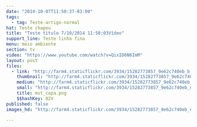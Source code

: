 ```yaml
---
date: "2014-10-07T11:50:37-03:00"
tags:
  - tag: Teste-artigo-normal
hat: Teste chapeu
title: "Teste titulo 7/10/2014 11:50:03Vídeo"
support_line: Teste linha fina
menu: meio ambiente
section: tv
video: "https://www.youtube.com/watch?v=QixID6N6ImM"
layout: post
files:
  - link: "http://farm4.staticflickr.com/3934/15282773857_9e62c740eb_b.jpg"
    thumbnail: "http://farm4.staticflickr.com/3934/15282773857_9e62c740eb_t.jpg"
    medium: "http://farm4.staticflickr.com/3934/15282773857_9e62c740eb_z.jpg"
    small: "http://farm4.staticflickr.com/3934/15282773857_9e62c740eb_n.jpg"
    title: mst_capa.png
    $$hashKey: 02V
published: false
images_hd: "http://farm4.staticflickr.com/3934/15282773857_9e62c740eb_n.jpg"

---
```

